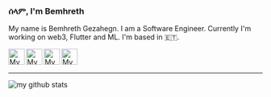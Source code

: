 ### ሰላም, I'm Bemhreth                

 My name is Bemhreth Gezahegn. I am a Software Engineer.
Currently I'm working on web3, Flutter and ML. I'm based in 🇪🇹. 

<a href="https://www.linkedin.com/in/bemhreth-gezahegn-8a7a20173">
  <img width="32" align="left"
     alt="My Linkedin profile"
     src="https://cdn.jsdelivr.net/npm/simple-icons@v3/icons/linkedin.svg">
</a>
<a href="https://medium.com/@bemgez.bg">
  <img width="32" align="left"
     alt="My Medium profile"
     src="https://cdn.jsdelivr.net/npm/simple-icons@v3/icons/medium.svg">
</a>

<a href="https://www.twitter.com/BemhretGezahegn">
  <img width="32" align="left"
     alt="My Instagram profile"
     src="https://cdn.jsdelivr.net/npm/simple-icons@v3/icons/twitter.svg">
</a>
<a href="https://t.me/Bemhreth">
  <img width="32" align="left"
     alt="My Instagram profile"
     src="https://cdn.jsdelivr.net/npm/simple-icons@v3/icons/telegram.svg">
</a>
<br><br>

<hr/>


![my github stats](https://github-readme-stats.vercel.app/api?username=Bemhreth&count_private=true&show_icons=true&hide=stars&theme=tokyonight)

<br />

